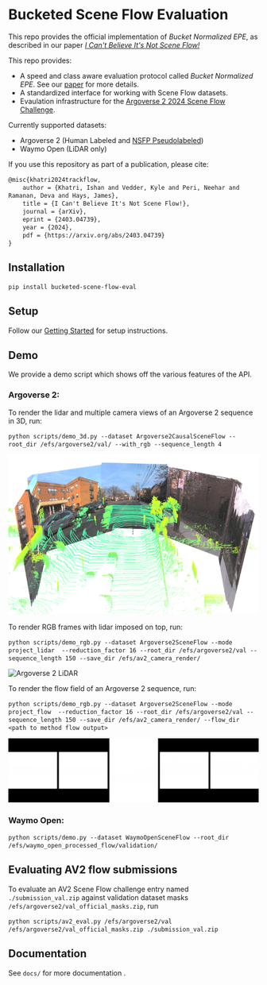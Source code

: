 # Bucketed Scene Flow Evaluation

This repo provides the official implementation of _Bucket Normalized EPE_, as described in our paper [_I Can't Believe It's Not Scene Flow!_](https://vedder.io/trackflow.html)

This repo provides:
 - A speed and class aware evaluation protocol called _Bucket Normalized EPE_. See our [paper](https://vedder.io/trackflow.html) for more details.
 - A standardized interface for working with Scene Flow datasets.
 - Evaulation infrastructure for the [Argoverse 2 2024 Scene Flow Challenge](https://eval.ai/web/challenges/challenge-page/2210/overview).

Currently supported datasets:

 - Argoverse 2 (Human Labeled and [NSFP Pseudolabeled](https://github.com/kylevedder/BucketedSceneFlowEval/blob/master/docs/GETTING_STARTED.md#argoverse-2-nsfp-pseudolabels-new))
 - Waymo Open (LiDAR only)


If you use this repository as part of a publication, please cite:

```
@misc{khatri2024trackflow,
    author = {Khatri, Ishan and Vedder, Kyle and Peri, Neehar and Ramanan, Deva and Hays, James},
    title = {I Can't Believe It's Not Scene Flow!},
    journal = {arXiv},
    eprint = {2403.04739},
    year = {2024},
    pdf = {https://arxiv.org/abs/2403.04739}
}
```

## Installation

```
pip install bucketed-scene-flow-eval
```

## Setup

Follow our [Getting Started](docs/GETTING_STARTED.md) for setup instructions.

## Demo

We provide a demo script which shows off the various features of the API.

### Argoverse 2:

To render the lidar and multiple camera views of an Argoverse 2 sequence in 3D, run:

```
python scripts/demo_3d.py --dataset Argoverse2CausalSceneFlow --root_dir /efs/argoverse2/val/ --with_rgb --sequence_length 4
```

![Argoverse 2 MultiCam](docs/imgs/av2_multicam.png)

To render RGB frames with lidar imposed on top, run:

```
python scripts/demo_rgb.py --dataset Argoverse2SceneFlow --mode project_lidar  --reduction_factor 16 --root_dir /efs/argoverse2/val --sequence_length 150 --save_dir /efs/av2_camera_render/
```

![Argoverse 2 LiDAR](docs/imgs/av2_lidar.gif)

To render the flow field of an Argoverse 2 sequence, run:

```
python scripts/demo_rgb.py --dataset Argoverse2SceneFlow --mode project_flow  --reduction_factor 16 --root_dir /efs/argoverse2/val --sequence_length 150 --save_dir /efs/av2_camera_render/ --flow_dir <path to method flow output>
```

![Argoverse 2 Flow](docs/imgs/av2_gt_flow.gif)

### Waymo Open:

```
python scripts/demo.py --dataset WaymoOpenSceneFlow --root_dir /efs/waymo_open_processed_flow/validation/
```

## Evaluating AV2 flow submissions

To evaluate an AV2 Scene Flow challenge entry named `./submission_val.zip` against validation dataset masks `/efs/argoverse2/val_official_masks.zip`, run

```
python scripts/av2_eval.py /efs/argoverse2/val /efs/argoverse2/val_official_masks.zip ./submission_val.zip
```

## Documentation

See `docs/` for more documentation .
